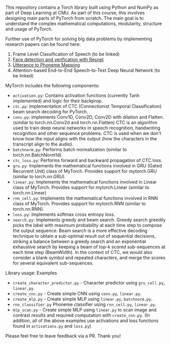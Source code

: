 This repository contains a Torch library built using Python and NumPy as part of Deep Learning at CMU. As part of this course, this involves designing main parts of PyTorch from scratch. The main goal is to understand the complex mathematical computations, modularity, structure and usage of PyTorch.

Further use of PyTorch for solving big data problems by implementing research papers can be found here:
1. Frame Level Classification of Speech (to be linked)
2. [Face detection and verification with Resnet](https://github.com/neelpawarcmu/deep-learning-course-projects/blob/main/Face_detection_and_verification_with_Resnet_50_design.ipynb)
3. [Utterance to Phoneme Mapping](https://github.com/neelpawarcmu/deep-learning-course-projects/blob/main/Utterance_to_Phoneme_Mapping_using_Seq2Seq.ipynb)
4. Attention-based End-to-End Speech-to-Text Deep Neural Network (to be linked)

MyTorch includes the following components:

* `activation.py`: Contains activation functions (currently Tanh implemented) and logic for their backprop.
* `ctc.py`: implementation of CTC (Connectionist Temporal Classification) beam search decoding for PyTorch.
* `conv.py`: implements Conv1D, Conv2D, Conv2D with dilation and Flatten. (similar to torch.nn.Conv2d and torch.nn.Flatten)
CTC is an algorithm used to train deep neural networks in speech recognition, handwriting recognition and other sequence problems.
CTC is used when we don't know how the input aligns with the output (how the characters in the transcript align to the audio).
* `batchnorm.py`: Performs batch normalization (similar to torch.nn.BatchNorm1d).
* `ctc_loss.py`: Performs forward and backward propagation of CTC loss.
* `gru.py`: Implements the mathematical functions involved in GRU (Gated Recurrent Unit) class of MyTorch. Provides support for mytorch.GRU (similar to torch.nn.GRU).
* `linear.py`: Implements the mathematical functions involved in Linear class of MyTorch. Provides support for mytorch.Linear (similar to torch.nn.Linear)
* `rnn_cell.py`: Implements the mathematical functions involved in RNN class of MyTorch. Provides support for mytorch.RNN (similar to torch.nn.RNN).
* `loss.py`: Implements softmax cross entropy loss.
* `search.py`: Implements greedy and beam search. Greedy search greedily picks the label with maximum probability at each time step to compose the output sequence. Beam search is a more effective decoding technique to obtain a sub-optimal result out of sequential decisions, striking a balance between a greedy search and an exponential exhaustive search by keeping a beam of top-k scored sub-sequences at each time step (BeamWidth). In the context of CTC, we would also consider a blank symbol and repeated characters, and merge the scores for several equivalent sub-sequences.

Library usage:
Examples
* `create_character_predictor.py` - Character predictor using `gru_cell.py`,  `linear.py`.
* `create_cnn.py` - Create simple CNN using `conv.py`, `linear.py`.
* `create_mlp.py` - Create simple MLP using `linear.py`, `batchnorm.py`.
*  `rnn_classifier.py` Phoneme classifier using `rnn_cell.py`, `linear.py`.
*  `mlp_scan.py` - Create simple MLP using `linear.py` to scan image and contrast results and required computation with `create_cnn.py`.
(In addition, all of the above examples use activations and loss functions found in `activations.py` and `loss.py`)

Please feel free to leave feedback via a PR. Thank you!